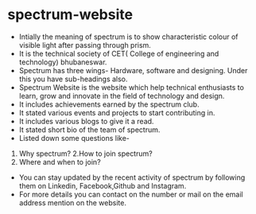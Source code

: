 # spectrum-website
- Intially the meaning of spectrum is to show characteristic colour of visible light after passing through prism.
- It is the technical society of CET( College of engineering and technology) bhubaneswar.
- Spectrum has three wings- Hardware, software and designing. Under this you have sub-headings also.
- Spectrum Website is the website which help technical enthusiasts to learn, grow and innovate in the field of technology and design.
- It includes achievements earned by the spectrum club.
- It stated various events and projects to start contributing in.
- It includes various blogs to give it a read.
- It stated short bio of the team of spectrum.
- Listed down some questions like-
1. Why spectrum?
2.How to join spectrum?
3. Where and when to join?
- You can stay updated by the recent activity of spectrum by following them on Linkedin, Facebook,Github and Instagram.
- For more details you can contact on the number or mail on the email address mention on the website.
